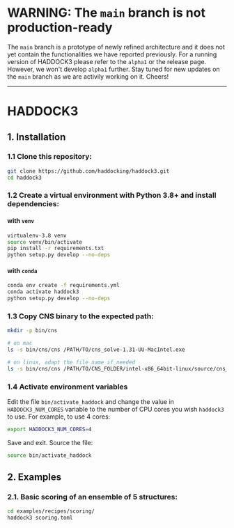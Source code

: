 
# WARNING: The `main` branch is not production-ready

The `main` branch is a prototype of newly refined architecture and it
does not yet contain the functionalities we have reported previously.
For a running version of HADDOCK3 please refer to the `alpha1` or the
release page. However, we won't develop `alpha1` further. Stay tuned for
new updates on the `main` branch as we are activily working on it.
Cheers!

* * *

# HADDOCK3
## 1. Installation

### 1.1 Clone this repository:

```bash
git clone https://github.com/haddocking/haddock3.git
cd haddock3
```

### 1.2 Create a virtual environment with Python 3.8+ and install dependencies:
#### with `venv`

```bash
virtualenv-3.8 venv
source venv/bin/activate
pip install -r requirements.txt
python setup.py develop --no-deps
```

#### with `conda`
```bash
conda env create -f requirements.yml
conda activate haddock3
python setup.py develop --no-deps
```

### 1.3 Copy CNS binary to the expected path:

```bash
mkdir -p bin/cns

# on mac
ls -s bin/cns/cns /PATH/TO/cns_solve-1.31-UU-MacIntel.exe

# on linux, adapt the file name if needed
ls -s bin/cns/cns /PATH/TO/CNS_FOLDER/intel-x86_64bit-linux/source/cns_solve-2002171359.exe
```

### 1.4 Activate environment variables

Edit the file `bin/activate_haddock` and change the value in
`HADDOCK3_NUM_CORES` variable to the number of CPU cores you wish
`haddock3` to use. For example, to use 4 cores:

```bash
export HADDOCK3_NUM_CORES=4
```

Save and exit. Source the file:

```bash
source bin/activate_haddock
```

## 2. Examples

### 2.1. Basic scoring of an ensemble of 5 structures:

```bash
cd examples/recipes/scoring/
haddock3 scoring.toml
```
